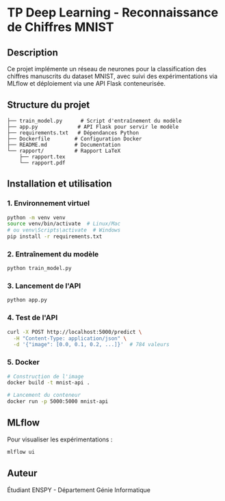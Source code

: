 # TP Deep Learning - Reconnaissance de Chiffres MNIST

## Description
Ce projet implémente un réseau de neurones pour la classification des chiffres manuscrits du dataset MNIST, avec suivi des expérimentations via MLflow et déploiement via une API Flask conteneurisée.

## Structure du projet
```
├── train_model.py      # Script d'entraînement du modèle
├── app.py             # API Flask pour servir le modèle
├── requirements.txt   # Dépendances Python
├── Dockerfile        # Configuration Docker
├── README.md         # Documentation
└── rapport/          # Rapport LaTeX
    ├── rapport.tex
    └── rapport.pdf
```

## Installation et utilisation

### 1. Environnement virtuel
```bash
python -m venv venv
source venv/bin/activate  # Linux/Mac
# ou venv\Scripts\activate  # Windows
pip install -r requirements.txt
```

### 2. Entraînement du modèle
```bash
python train_model.py
```

### 3. Lancement de l'API
```bash
python app.py
```

### 4. Test de l'API
```bash
curl -X POST http://localhost:5000/predict \
  -H "Content-Type: application/json" \
  -d '{"image": [0.0, 0.1, 0.2, ...]}'  # 784 valeurs
```

### 5. Docker
```bash
# Construction de l'image
docker build -t mnist-api .

# Lancement du conteneur
docker run -p 5000:5000 mnist-api
```

## MLflow
Pour visualiser les expérimentations :
```bash
mlflow ui
```

## Auteur
Étudiant ENSPY - Département Génie Informatique